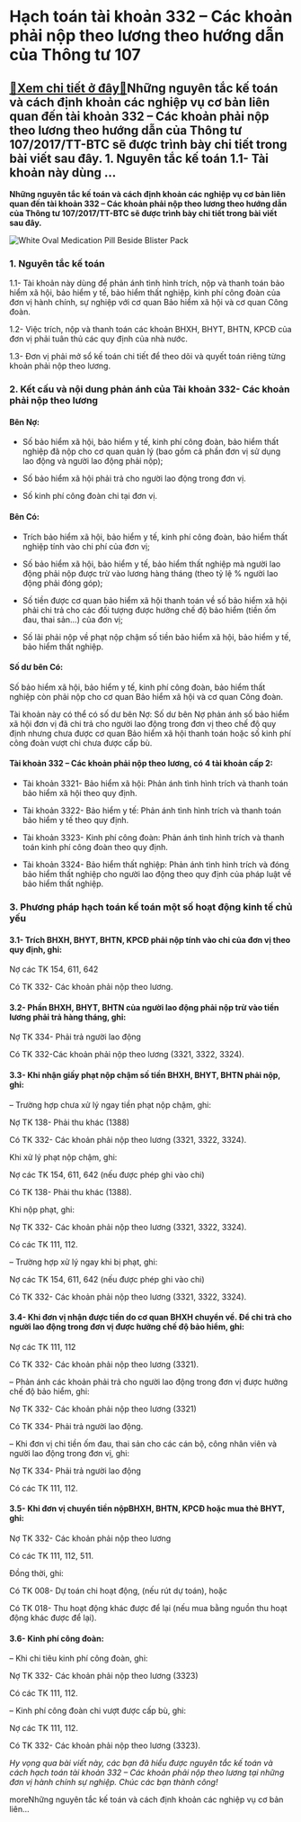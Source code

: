 Hạch toán tài khoản 332 – Các khoản phải nộp theo lương theo hướng dẫn của Thông tư 107
=======================================================================================

[:gift:Xem chi tiết ở đây:gift:](https://hddtvn.com/hach-toan-tai-khoan-332-cac-khoan-phai-nop-theo-luong-theo-huong-dan-cua-thong-tu-107/)Những nguyên tắc kế toán và cách định khoản các nghiệp vụ cơ bản liên quan đến tài khoản 332 – Các khoản phải nộp theo lương theo hướng dẫn của Thông tư 107/2017/TT-BTC sẽ được trình bày chi tiết trong bài viết sau đây. 1. Nguyên tắc kế toán 1.1- Tài khoản này dùng …
---------------------------------------------------------------------------------------------------------------------------------------------------------------------------------------------------------------------------------------------------------------------------

**Những nguyên tắc kế toán và cách định khoản các nghiệp vụ cơ bản liên quan đến tài khoản 332 – Các khoản phải nộp theo lương theo hướng dẫn của Thông tư 107/2017/TT-BTC sẽ được trình bày chi tiết trong bài viết sau đây.**


![White Oval Medication Pill Beside Blister Pack](https://hddtvn.com/wp-content/uploads/2021/01/medications-money-cure-tablets-47327-scaled.jpeg)


### 1. Nguyên tắc kế toán


1.1- Tài khoản này dùng để phản ánh tình hình trích, nộp và thanh toán bảo hiểm xã hội, bảo hiểm y tế, bảo hiểm thất nghiệp, kinh phí công đoàn của đơn vị hành chính, sự nghiệp với cơ quan Bảo hiểm xã hội và cơ quan Công đoàn.


1.2- Việc trích, nộp và thanh toán các khoản BHXH, BHYT, BHTN, KPCĐ của đơn vị phải tuân thủ các quy định của nhà nước.


1.3- Đơn vị phải mở sổ kế toán chi tiết để theo dõi và quyết toán riêng từng khoản phải nộp theo lương.


### 2. Kết cấu và nội dung phản ánh của Tài khoản 332- Các khoản phải nộp theo lương


#### Bên Nợ:




* Số bảo hiểm xã hội, bảo hiểm y tế, kinh phí công đoàn, bảo hiểm thất nghiệp đã nộp cho cơ quan quản lý (bao gồm cả phần đơn vị sử dụng lao động và người lao động phải nộp);

* Số bảo hiểm xã hội phải trả cho người lao động trong đơn vị.

* Số kinh phí công đoàn chi tại đơn vị.



#### Bên Có:




* Trích bảo hiểm xã hội, bảo hiểm y tế, kinh phí công đoàn, bảo hiểm thất nghiệp tính vào chi phí của đơn vị;

* Số bảo hiểm xã hội, bảo hiểm y tế, bảo hiểm thất nghiệp mà người lao động phải nộp được trừ vào lương hàng tháng (theo tỷ lệ % người lao động phải đóng góp);

* Số tiền được cơ quan bảo hiểm xã hội thanh toán về số bảo hiểm xã hội phải chi trả cho các đối tượng được hưởng chế độ bảo hiểm (tiền ốm đau, thai sản…) của đơn vị;

* Số lãi phải nộp về phạt nộp chậm số tiền bảo hiểm xã hội, bảo hiểm y tế, bảo hiểm thất nghiệp.



#### Số dư bên Có:


Số bảo hiểm xã hội, bảo hiểm y tế, kinh phí công đoàn, bảo hiểm thất nghiệp còn phải nộp cho cơ quan Bảo hiểm xã hội và cơ quan Công đoàn.


Tài khoản này có thể có số dư bên Nợ: Số dư bên Nợ phản ánh số bảo hiểm xã hội đơn vị đã chi trả cho người lao động trong đơn vị theo chế độ quy định nhưng chưa được cơ quan Bảo hiểm xã hội thanh toán hoặc số kinh phí công đoàn vượt chi chưa được cấp bù.


#### Tài khoản 332 – Các khoản phải nộp theo lương, có 4 tài khoản cấp 2:




* Tài khoản 3321- Bảo hiểm xã hội: Phản ánh tình hình trích và thanh toán bảo hiểm xã hội theo quy định.

* Tài khoản 3322- Bảo hiểm y tế: Phản ánh tình hình trích và thanh toán bảo hiểm y tế theo quy định.

* Tài khoản 3323- Kinh phí công đoàn: Phản ánh tình hình trích và thanh toán kinh phí công đoàn theo quy định.

* Tài khoản 3324- Bảo hiểm thất nghiệp: Phản ánh tình hình trích và đóng bảo hiểm thất nghiệp cho người lao động theo quy định của pháp luật về bảo hiểm thất nghiệp.



### 3. Phương pháp hạch toán kế toán một số hoạt động kinh tế chủ yếu


#### 3.1- Trích BHXH, BHYT, BHTN, KPCĐ phải nộp tính vào chi của đơn vị theo quy định, ghi:


Nợ các TK 154, 611, 642


Có TK 332- Các khoản phải nộp theo lương.


#### 3.2- Phần BHXH, BHYT, BHTN của người lao động phải nộp trừ vào tiền lương phải trả hàng tháng, ghi:


Nợ TK 334- Phải trả người lao động


Có TK 332-Các khoản phải nộp theo lương (3321, 3322, 3324).


#### 3.3- Khi nhận giấy phạt nộp chậm số tiền BHXH, BHYT, BHTN phải nộp, ghi:


– Trường hợp chưa xử lý ngay tiền phạt nộp chậm, ghi:


Nợ TK 138- Phải thu khác (1388)


Có TK 332- Các khoản phải nộp theo lương (3321, 3322, 3324).


Khi xử lý phạt nộp chậm, ghi:


Nợ các TK 154, 611, 642 (nếu được phép ghi vào chi)


Có TK 138- Phải thu khác (1388).


Khi nộp phạt, ghi:


Nợ TK 332- Các khoản phải nộp theo lương (3321, 3322, 3324).


Có các TK 111, 112.


– Trường hợp xử lý ngay khi bị phạt, ghi:


Nợ các TK 154, 611, 642 (nếu được phép ghi vào chi)


Có TK 332- Các khoản phải nộp theo lương (3321, 3322, 3324).


#### 3.4- Khi đơn vị nhận được tiền do cơ quan BHXH chuyển về. Để chi trả cho người lao động trong đơn vị được hưởng chế độ bảo hiểm, ghi:


Nợ các TK 111, 112


Có TK 332- Các khoản phải nộp theo lương (3321).


– Phản ánh các khoản phải trả cho người lao động trong đơn vị được hưởng chế độ bảo hiểm, ghi:


Nợ TK 332- Các khoản phải nộp theo lương (3321)


Có TK 334- Phải trả người lao động.


– Khi đơn vị chi tiền ốm đau, thai sản cho các cán bộ, công nhân viên và người lao động trong đơn vị, ghi:


Nợ TK 334- Phải trả người lao động


Có các TK 111, 112.


#### 3.5- Khi đơn vị chuyển tiền nộpBHXH, BHTN, KPCĐ hoặc mua thẻ BHYT, ghi:


Nợ TK 332- Các khoản phải nộp theo lương


Có các TK 111, 112, 511.


Đồng thời, ghi:


Có TK 008- Dự toán chi hoạt động, (nếu rút dự toán), hoặc


Có TK 018- Thu hoạt động khác được để lại (nếu mua bằng nguồn thu hoạt động khác được để lại).


#### 3.6- Kinh phí công đoàn:


– Khi chi tiêu kinh phí công đoàn, ghi:


Nợ TK 332- Các khoản phải nộp theo lương (3323)


Có các TK 111, 112.


– Kinh phí công đoàn chi vượt được cấp bù, ghi:


Nợ các TK 111, 112.


Có TK 332- Các khoản phải nộp theo lương (3323).


*Hy vọng qua bài viết này, các bạn đã hiểu được nguyên tắc kế toán và cách hạch toán tài khoản 332 – Các khoản phải nộp theo lương tại những đơn vị hành chính sự nghiệp. Chúc các bạn thành công!*


moreNhững nguyên tắc kế toán và cách định khoản các nghiệp vụ cơ bản liên…

